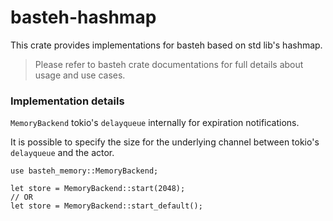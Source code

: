 # basteh-hashmap

This crate provides implementations for basteh based on std lib's hashmap.

> Please refer to basteh crate documentations for full details about usage and use cases.

### Implementation details

`MemoryBackend` tokio's `delayqueue` internally for expiration notifications.

It is possible to specify the size for the underlying channel between tokio's `delayqueue` and the actor.

```rust,no_run
use basteh_memory::MemoryBackend;

let store = MemoryBackend::start(2048);
// OR
let store = MemoryBackend::start_default();
```
